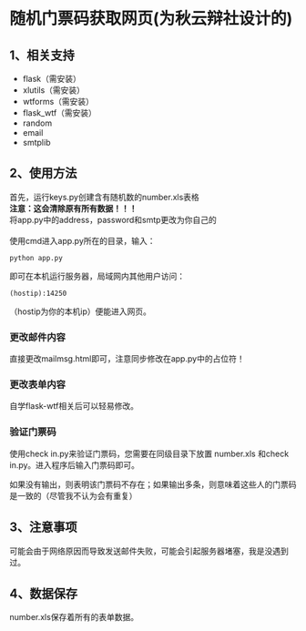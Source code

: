 # 随机门票码获取网页(为秋云辩社设计的)

## 1、相关支持

- flask（需安装）
- xlutils（需安装）
- wtforms（需安装）
- flask_wtf（需安装）
- random
- email
- smtplib

## 2、使用方法

首先，运行keys.py创建含有随机数的number.xls表格<br>
**注意：这会清除原有所有数据！！！**<br>
将app.py中的address，password和smtp更改为你自己的<br><br>
使用cmd进入app.py所在的目录，输入：

	python app.py

即可在本机运行服务器，局域网内其他用户访问：

	(hostip):14250

（hostip为你的本机ip）便能进入网页。<br>

### 更改邮件内容

直接更改mailmsg.html即可，注意同步修改在app.py中的占位符！

### 更改表单内容

自学flask-wtf相关后可以轻易修改。

### 验证门票码

使用check in.py来验证门票码，您需要在同级目录下放置 number.xls 和check in.py。进入程序后输入门票码即可。

如果没有输出，则表明该门票码不存在；如果输出多条，则意味着这些人的门票码是一致的（尽管我不认为会有重复）

## 3、注意事项

可能会由于网络原因而导致发送邮件失败，可能会引起服务器堵塞，我是没遇到过。

## 4、数据保存

number.xls保存着所有的表单数据。